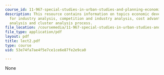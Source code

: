 ```yaml
---
course_id: 11-967-special-studies-in-urban-studies-and-planning-economic-development-planning-skills-january-iap-2007
description: This resource contains information on topics economic development lens
  for industry analysis, competition and industry analysis, cost advantage, cluster
  analysis and cluster analysis process.
file_location: /coursemedia/11-967-special-studies-in-urban-studies-and-planning-economic-development-planning-skills-january-iap-2007/53e74fa7ae4f5e7ce1ce6e87fe2e9ca0_lect2.pdf
file_type: application/pdf
layout: pdf
title: lect2.pdf
type: course
uid: 53e74fa7ae4f5e7ce1ce6e87fe2e9ca0

---
```

None